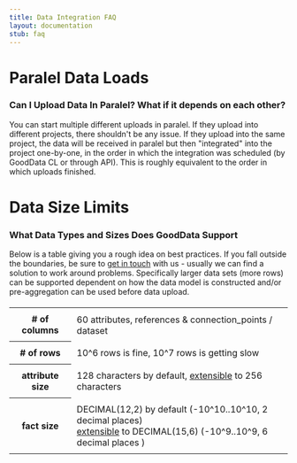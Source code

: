 ```yaml
---
title: Data Integration FAQ
layout: documentation
stub: faq
---
```



# Paralel Data Loads

### Can I Upload Data In Paralel? What if it depends on each other?

You can start multiple different uploads in paralel. If they upload into different projects, there shouldn't be any issue. If they upload into the same project, the data will be received in paralel but then "integrated" into the project one-by-one, in the order in which the integration was scheduled (by GoodData CL or through API). This is roughly equivalent to the order in which uploads finished.

# Data Size Limits

### What Data Types and Sizes Does GoodData Support

Below is a table giving you a rough idea on best practices. If you fall outside the boundaries, be sure to [get in touch](mailto:support@gooddata.com) with us - usually we can find a solution to work around problems. Specifically larger data sets (more rows) can be supported dependent on how the data model is constructed and/or pre-aggregation can be used before data upload.

<style>
  table#limits { margin: 20px 0px; }
  table#limits td, table#limits th { padding: 10px; }
</style>

<table id="limits">
  <tr>
    <th># of columns</th>
    <td>60 attributes, references &amp; connection_points / dataset</td>
  </tr>
  <tr>
    <th># of rows</th>
    <td>10^6 rows is fine, 10^7 rows is getting slow</td>
  </tr>
  <tr>
    <th>attribute size</th>
    <td>128 characters by default, <a href="{{site.root}}/api/maql-ddl.html#performance">extensible</a> to 256 characters</td>
  </tr>
  <tr>
    <th>fact size</th>
    <td>DECIMAL(12,2) by default (-10^10..10^10, 2 decimal places)<br><a href="{{site.root}}/api/maql-ddl.html#performance">extensible</a> to DECIMAL(15,6) (-10^9..10^9, 6 decimal places )</td>
  </tr>
</table>
